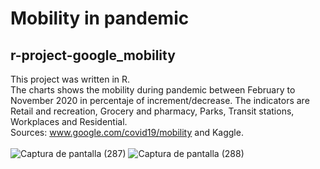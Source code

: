 # Mobility in pandemic <br>

## r-project-google_mobility

This project was written in R. <br>
The charts shows the mobility during pandemic between February to November 2020 in percentaje of increment/decrease. The indicators are Retail and recreation, Grocery and pharmacy, Parks, Transit stations, Workplaces and Residential. <br>
Sources: www.google.com/covid19/mobility and Kaggle. <br> <br>
![Captura de pantalla (287)](https://user-images.githubusercontent.com/54758161/135540055-da69df7e-c7f4-4ef5-af1a-fbe613cd2c6b.png)
![Captura de pantalla (288)](https://user-images.githubusercontent.com/54758161/135540067-dae22cde-e115-40af-bb8c-31326ab4b874.png)
